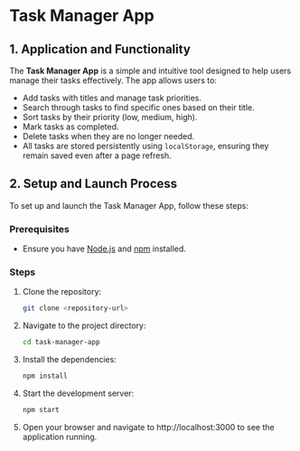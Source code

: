# Task Manager App

## 1. Application and Functionality

The **Task Manager App** is a simple and intuitive tool designed to help users manage their tasks effectively. The app allows users to:
- Add tasks with titles and manage task priorities.
- Search through tasks to find specific ones based on their title.
- Sort tasks by their priority (low, medium, high).
- Mark tasks as completed.
- Delete tasks when they are no longer needed.
- All tasks are stored persistently using `localStorage`, ensuring they remain saved even after a page refresh.

## 2. Setup and Launch Process

To set up and launch the Task Manager App, follow these steps:

### Prerequisites
- Ensure you have [Node.js](https://nodejs.org/) and [npm](https://www.npmjs.com/) installed.

### Steps

1. Clone the repository:
   ```bash
   git clone <repository-url>

2. Navigate to the project directory:
   ```bash
   cd task-manager-app

3. Install the dependencies:
   ```bash
   npm install

4. Start the development server:
   ```bash
   npm start
   
5. Open your browser and navigate to http://localhost:3000 to see the application running.

